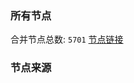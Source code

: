 ### 所有节点
合并节点总数: `5701`
[节点链接](https://github.com/rzhy1/33/raw/master/sub/sub_merge_base64.txt)

### 节点来源
